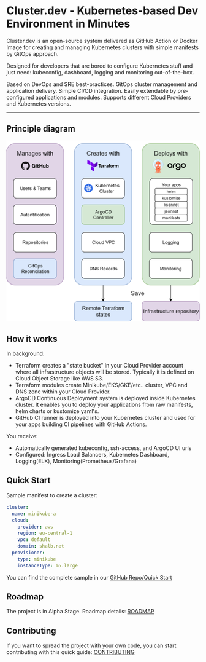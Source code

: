 # Cluster.dev - Kubernetes-based Dev Environment in Minutes

Cluster.dev is an open-source system delivered as GitHub Action or Docker Image
for creating and managing Kubernetes clusters with simple manifests by GitOps approach.  

Designed for developers that are bored to configure Kubernetes stuff
and just need: kubeconfig, dashboard, logging and monitoring out-of-the-box.  

Based on DevOps and SRE best-practices. GitOps cluster management and application delivery.
Simple CI/CD integration. Easily extendable by pre-configured applications and modules.
Supports different Cloud Providers and Kubernetes versions.

----
## Principle diagram

![cluster.dev diagram](images/cluster-dev-diagram.png)


## How it works

In background:

- Terraform creates a "state bucket" in your Cloud Provider account where all infrastructure objects will be stored. Typically it is defined on Cloud Object Storage like AWS S3.
- Terraform modules create Minikube/EKS/GKE/etc.. cluster, VPC and DNS zone within your Cloud Provider.
- ArgoCD Continuous Deployment system is deployed inside Kubernetes cluster. It enables you to deploy your applications from raw manifests, helm charts or kustomize yaml's.
- GitHub CI runner is deployed into your Kubernetes cluster and used for your apps building CI pipelines with GitHub Actions.

You receive:

- Automatically generated kubeconfig, ssh-access, and ArgoCD UI urls
- Configured: Ingress Load Balancers, Kubernetes Dashboard, Logging(ELK), Monitoring(Prometheus/Grafana)  

## Quick Start

Sample manifest to create a cluster:

```yaml
cluster:
  name: minikube-a
  cloud:
    provider: aws
    region: eu-central-1
    vpc: default
    domain: shalb.net
  provisioner:
    type: minikube
    instanceType: m5.large
```

You can find the complete sample in our [GitHub Repo/Quick Start](https://github.com/shalb/cluster.dev#quick-start)

## Roadmap

The project is in Alpha Stage. Roadmap details: [ROADMAP](./roadmap/)

## Contributing

If you want to spread the project with your own code, you can start contributing with this quick guide: [CONTRIBUTING](./contributing/)
